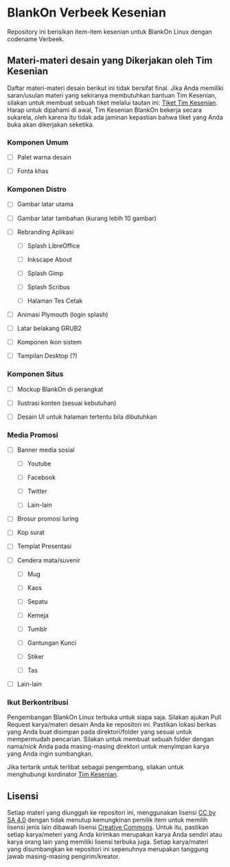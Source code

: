 # BlankOn Verbeek Kesenian

Repository ini berisikan item-item kesenian untuk BlankOn Linux dengan codename Verbeek. 



## Materi-materi desain yang Dikerjakan oleh Tim Kesenian

Daftar materi-materi desain berikut ini tidak bersifat final. Jika Anda memiliki saran/usulan materi yang sekiranya membutuhkan bantuan Tim Kesenian, silakan untuk membuat sebuah tiket melalui tautan ini: [Tiket Tim Kesenian](https://github.com/BlankOn/blankon-verbeek-kesenian/issues). Harap untuk dipahami di awal, Tim Kesenian BlankOn bekerja secara sukarela, oleh karena itu tidak ada jaminan kepastian bahwa tiket yang Anda buka akan dikerjakan seketika.

### Komponen Umum

- [ ] Palet warna desain

- [ ] Fonta khas

### Komponen Distro

- [ ] Gambar latar utama

- [ ] Gambar latar tambahan (kurang lebih 10 gambar)

- [ ] Rebranding Aplikasi
  
  - [ ] Splash LibreOffice
  
  - [ ] Inkscape About
  
  - [ ] Splash Gimp
  
  - [ ] Splash Scribus
  
  - [ ] Halaman Tes Cetak

- [ ] Animasi Plymouth (login splash) 

- [ ] Latar belakang GRUB2

- [ ] Komponen ikon sistem

- [ ] Tampilan Desktop (?)

### Komponen Situs

- [ ] Mockup BlankOn di perangkat

- [ ] Ilustrasi konten (sesuai kebutuhan)

- [ ] Desain UI untuk halaman tertentu bila dibutuhkan

### Media Promosi

- [ ] Banner media sosial
  
  - [ ] Youtube
  
  - [ ] Facebook
  
  - [ ] Twitter
  
  - [ ] Lain-lain

- [ ] Brosur promosi luring

- [ ] Kop surat

- [ ] Templat Presentasi

- [ ] Cendera mata/suvenir
  
  - [ ] Mug
  
  - [ ] Kaos
  
  - [ ] Sepatu
  
  - [ ] Kemeja
  
  - [ ] Tumblr
  
  - [ ] Gantungan Kunci
  
  - [ ] Stiker
  
  - [ ] Tas

- [ ] Lain-lain



### Ikut Berkontribusi

Pengembangan BlankOn Linux terbuka untuk siapa saja. Silakan ajukan Pull Request karya/materi desain Anda ke repositori ini. Pastikan lokasi berkas yang Anda buat disimpan pada direktori/folder yang sesuai untuk mempermudah pencarian. Silakan untuk membuat sebuah folder dengan nama/*nick* Anda pada masing-masing direktori untuk menyimpan karya yang Anda ingin sumbangkan.

Jika tertarik untuk terlibat sebagai pengembang, silakan untuk menghubungi kordinator [Tim Kesenian](https://github.com/BlankOn/Verbeek/blob/master/TEAM.md#kesenian). 



## Lisensi

Setiap materi yang diunggah ke repositori ini, menggunakan lisensi [CC by SA 4.0](https://creativecommons.org/licenses/by-sa/4.0/deed.en) dengan tidak menutup kemungkinan pemilik item untuk memilih lisensi jenis lain dibawah lisensi [Creative Commons](https://en.wikipedia.org/wiki/Creative_Commons_license). Untuk itu, pastikan setiap karya/meteri yang Anda kirimkan merupakan karya Anda sendiri atau karya orang lain yang memiliki lisensi terbuka juga. Setiap karya/materi yang disumbangkan ke repositori ini sepenuhnya merupakan tanggung jawab masing-masing pengirim/kreator.
